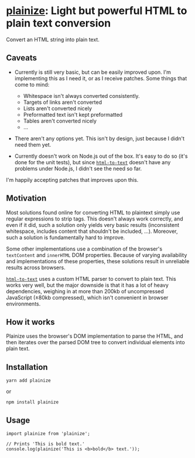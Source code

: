 # [plainize](https://el-tramo.be/plainize): Light but powerful HTML to plain text conversion

Convert an HTML string into plain text.

## Caveats

- Currently is still very basic, but can be easily improved upon. 
  I'm implementing this as I need it, or as I receive patches.
  Some things that come to mind:

     - Whitespace isn't always converted consistently.
     - Targets of links aren't converted
     - Lists aren't converted nicely
     - Preformatted text isn't kept preformatted
     - Tables aren't converted nicely
     - ...

- There aren't any options yet. This isn't by design, just because I
  didn't need them yet.

- Currently doesn't work on Node.js out of the box. It's easy to
  do so (it's done for the unit tests), but since [`html-to-text`][html-to-text]
  doesn't have any problems under Node.js, I didn't see the need so far.

I'm happily accepting patches that improves upon this.


## Motivation

Most solutions found online for converting HTML to plaintext simply use regular
expressions to strip tags. This doesn't always work correctly, and even if it
did, such a solution only yields very basic results (inconsistent whitespace,
includes content that shouldn't be included, ...). Moreover, such a solution is
fundamentally hard to improve.

Some other implementations use a combination of the browser's `textContent` and
`innerHTML` DOM properties. Because of varying availability and implementations of 
these properties, these solutions result in unreliable results across browsers.

[`html-to-text`][html-to-text] uses a custom HTML parser to convert to plain text.
This works very well, but the major downside is that it has a lot of
heavy dependencies, weighing in at more than 200kb of uncompressed JavaScript
(±80kb compressed), which isn't convenient in browser environments.


## How it works

Plainize uses the browser's DOM implementation to parse the HTML,
and then iterates over the parsed DOM tree to convert individual elements
into plain text.


## Installation

    yarn add plainize

or

    npm install plainize


## Usage

    
    import plainize from 'plainize';

    // Prints 'This is bold text.'
    console.log(plainize('This is <b>bold</b> text.'));

[html-to-text]: https://www.npmjs.com/package/html-to-text
